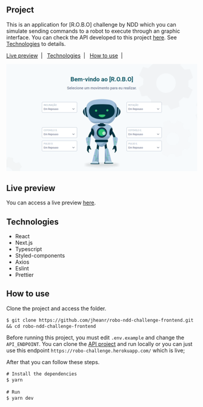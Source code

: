 ## Project

This is an application for [R.O.B.O] challenge by NDD which you can simulate sending commands to a robot to execute through an graphic interface. You can check the API developed to this project [here](https://github.com/jheanr/robo-ndd-challenge-backend). See [Technologies](#technologies) to details.

<p>
  <a href="#live-preview">Live preview</a>&nbsp;&nbsp;|&nbsp;&nbsp;
  <a href="#technologies">Technologies</a>&nbsp;&nbsp;|&nbsp;&nbsp;
  <a href="#how-to-use">How to use</a>&nbsp;&nbsp;|&nbsp;&nbsp;
</p>

![cover](.github/cover.png?style=flat)

## Live preview

You can access a live preview [here](https://robo-challenge.vercel.app).

## Technologies

- React
- Next.js
- Typescript
- Styled-components
- Axios
- Eslint
- Prettier

## How to use

Clone the project and access the folder.

```shell
$ git clone https://github.com/jheanr/robo-ndd-challenge-frontend.git && cd robo-ndd-challenge-frontend
```

Before running this project, you must edit `.env.example` and change the `API_ENDPOINT`. You can clone the [API project](https://github.com/jheanr/robo-ndd-challenge-backend) and run locally or you can just use this endpoint `https://robo-challenge.herokuapp.com/` which is live;

After that you can follow these steps.

```shell
# Install the dependencies
$ yarn

# Run
$ yarn dev
```
